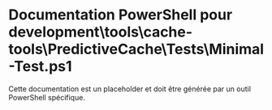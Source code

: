 # Documentation PowerShell pour development\tools\cache-tools\PredictiveCache\Tests\Minimal-Test.ps1

Cette documentation est un placeholder et doit être générée par un outil PowerShell spécifique.
